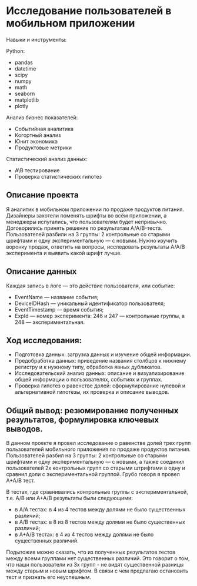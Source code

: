 # Исследование пользователей в мобильном приложении

Навыки и инструменты:

Python:
- pandas
- datetime
- scipy
- numpy
- math
- seaborn
- matplotlib
- plotly

Анализ бизнес показателей:
- Событийная аналитика
- Когортный анализ
- Юнит экономика
- Продуктовые метрики

Статистический анализ данных:
- A\B тестирование
- Проверка статистических гипотез

## Описание проекта
Я аналитик в мобильном приложении по продаже продуктов питания. Дизайнеры захотели поменять шрифты во всём приложении, а менеджеры испугались, что пользователям будет непривычно. Договорились принять решение по результатам A/A/B-теста. Пользователей разбили на 3 группы: 2 контрольные со старыми шрифтами и одну экспериментальную — с новыми.
Нужно изучить воронку продаж, ответить на вопросы, исследовать результаты А/А/В эксперимента и выявить какой шрифт лучше.

## Описание данных
Каждая запись в логе — это действие пользователя, или событие:

- EventName — название события;
- DeviceIDHash — уникальный идентификатор пользователя;
- EventTimestamp — время события;
- ExpId — номер эксперимента: 246 и 247 — контрольные группы, а 248 — экспериментальная.

## Ход исследования:
- Подготовка данных: загрузка данных и изучение общей информации.
- Предобработка данных: приведение названия столбцов к нижнему регистру и к нужному типу, обработка явных дубликатов.
- Исследовательский анализ данных: описание и визуализирование общей информации о пользователях, событиях и группах.
- Проверка гипотез о равенстве долей: сформулирование нулевой и альтернативной гипотезы, их проверка и описание выводов.

## Общий вывод: резюмирование полученных результатов, формулировка ключевых выводов.
В данном проекте я провел исследование о равенстве долей трех групп пользователей мобильного приложения по продаже продуктов питания. Пользователей разбил на 3 группы: 2 контрольные со старыми шрифтами и одну экспериментальную — с новыми, а также соединил пользователей 2х контрольных групп со старыми штрифтами в одну и сравнил доли с экспериментальной группой. Грубо говоря я провел А+А/В тест.

В тестах, где сравнивались контрольные группы с экспериментальной, т.е. А/В или А+А/В результаты были следующими:
- в А/А тестах: в 4 из 4 тестов между долями не было существенных различий;
- в А/В тестах: в 8 из 8 тестов между долями не было существенных различий;
- в А+А/В тестах: в 4 из 4 тестов между долями не было существенных различий.

Подытожив можно сказать, что из полученных результатов тестов между всеми группами нет существенных различий. Это говорит о том, что наши пользователи из 3х групп - не видят существенной разницы между старым и новым шрифтом. В связи с чем предлагаю остановить тест и признать его неуспешным.
